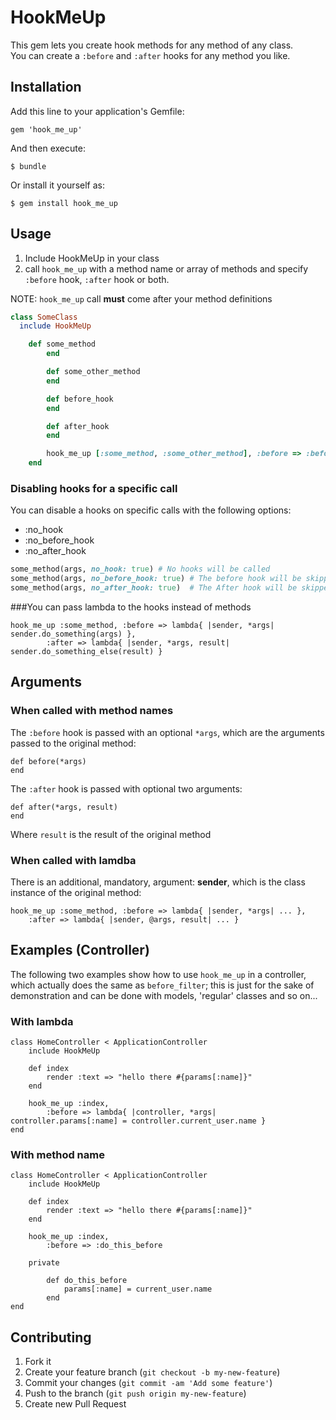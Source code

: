 
# HookMeUp

This gem lets you create hook methods for any method of any class.  
You can create a `:before` and `:after` hooks for any method you like.

## Installation

Add this line to your application's Gemfile:

    gem 'hook_me_up'

And then execute:

    $ bundle

Or install it yourself as:

    $ gem install hook_me_up

## Usage

1. Include HookMeUp in your class
2. call `hook_me_up` with a method name or array of methods and specify `:before` hook, `:after` hook or both.

NOTE: `hook_me_up` call **must** come after your method definitions

```ruby
class SomeClass
  include HookMeUp

	def some_method
		end

		def some_other_method
		end

		def before_hook
		end

		def after_hook
		end

		hook_me_up [:some_method, :some_other_method], :before => :before_hook, :after => :after_hook
	end
```

### Disabling hooks for a specific call
You can disable a hooks on specific calls with the following options:

* :no_hook  
* :no_before_hook  
* :no_after_hook  

```ruby
some_method(args, no_hook: true) # No hooks will be called
some_method(args, no_before_hook: true) # The before hook will be skipped
some_method(args, no_after_hook: true)	# The After hook will be skipped
```

###You can pass lambda to the hooks instead of methods

	hook_me_up :some_method, :before => lambda{ |sender, *args| sender.do_something(args) },
			:after => lambda{ |sender, *args, result| sender.do_something_else(result) }

## Arguments

### When called with method names
The `:before` hook is passed with an optional `*args`, which are the arguments passed to the original method:  

	def before(*args)
	end

The `:after` hook is passed with optional two arguments:  

	def after(*args, result)
	end

Where `result` is the result of the original method

### When called with lamdba
There is an additional, mandatory, argument: **sender**, which is the class instance of the original method:

	hook_me_up :some_method, :before => lambda{ |sender, *args| ... },
		:after => lambda{ |sender, @args, result| ... }


## Examples (Controller)
The following two examples show how to use `hook_me_up` in a controller,
which actually does the same as `before_filter`; this is just for the sake of demonstration and can be done with models, 'regular' classes and so on...


### With lambda
	class HomeController < ApplicationController
		include HookMeUp

		def index
			render :text => "hello there #{params[:name]}"
		end

		hook_me_up :index, 
			:before => lambda{ |controller, *args| controller.params[:name] = controller.current_user.name }
	end


### With method name
	class HomeController < ApplicationController
		include HookMeUp

		def index
			render :text => "hello there #{params[:name]}"
		end

		hook_me_up :index, 
			:before => :do_this_before

		private

			def do_this_before
				params[:name] = current_user.name
			end
	end


## Contributing

1. Fork it
2. Create your feature branch (`git checkout -b my-new-feature`)
3. Commit your changes (`git commit -am 'Add some feature'`)
4. Push to the branch (`git push origin my-new-feature`)
5. Create new Pull Request
